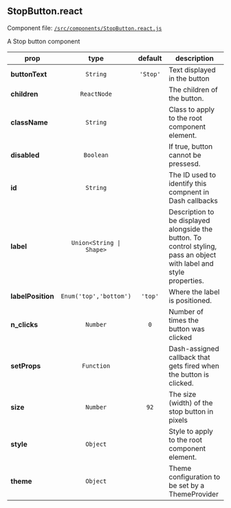 
## StopButton.react

Component file: [`/src/components/StopButton.react.js`](/src/components/StopButton.react.js)

A Stop button component

prop | type | default | description
---- | :----: | :-------: | -----------
**buttonText** | `String` | `'Stop'` | Text displayed in the button
**children** | `ReactNode` |  | The children of the button.
**className** | `String` |  | Class to apply to the root component element.
**disabled** | `Boolean` |  | If true, button cannot be pressesd.
**id** | `String` |  | The ID used to identify this compnent in Dash callbacks
**label** | `Union<String \| Shape>` |  | Description to be displayed alongside the button. To control styling, pass an object with label and style properties.
**labelPosition** | `Enum('top','bottom')` | `'top'` | Where the  label is positioned.
**n_clicks** | `Number` | `0` | Number of times the button was clicked
**setProps** | `Function` |  | Dash-assigned callback that gets fired when the button is clicked.
**size** | `Number` | `92` | The size (width) of the stop button in pixels
**style** | `Object` |  | Style to apply to the root component element.
**theme** | `Object` |  | Theme configuration to be set by a ThemeProvider
